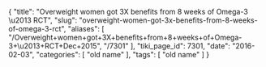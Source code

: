 {
    "title": "Overweight women got 3X benefits from 8 weeks of Omega-3 \u2013 RCT",
    "slug": "overweight-women-got-3x-benefits-from-8-weeks-of-omega-3-rct",
    "aliases": [
        "/Overweight+women+got+3X+benefits+from+8+weeks+of+Omega-3+\u2013+RCT+Dec+2015",
        "/7301"
    ],
    "tiki_page_id": 7301,
    "date": "2016-02-03",
    "categories": [
        "old name"
    ],
    "tags": [
        "old name"
    ]
}